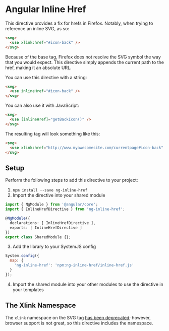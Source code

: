 # Angular Inline Href

This directive provides a fix for hrefs in Firefox. Notably, when trying to reference an inline SVG, as so:

```html
<svg>
  <use xlink:href="#icon-back" />
</svg>
```

Because of the base tag, Firefox does not resolve the SVG symbol the way that you would expect. This directive simply
appends the current path to the href, making it an absolute URL.

You can use this directive with a string:

```html
<svg>
  <use inlineHref="#icon-back" />
</svg>
```

You can also use it with JavaScript:

```html
<svg>
  <use [inlineHref]="getBackIcon()" />
</svg>
```

The resulting tag will look something like this:

```html
<svg>
  <use xlink:href="http://www.myawesomesite.com/currentpage#icon-back" />
</svg>
```

## Setup

Perform the following steps to add this directive to your project:

1. `npm install --save ng-inline-href`
2. Import the directive into your shared module

```typescript
import { NgModule } from '@angular/core';
import { InlineHrefDirective } from 'ng-inline-href';

@NgModule({
  declarations: [ InlineHrefDirective ],
  exports: [ InlineHrefDirective ]
})
export class SharedModule {};
```

3. Add the library to your SystemJS config

```javascript
System.config({
  map: {
    'ng-inline-href': 'npm:ng-inline-href/inline-href.js'
  }
});
```

4. Import the shared module into your other modules to use the directive in your templates

## The Xlink Namespace

The `xlink` namespace on the SVG tag
[has been deprecated](https://developer.mozilla.org/en-US/docs/Web/SVG/Attribute/xlink:href); however, browser support
is not great, so this directive includes the namespace.
